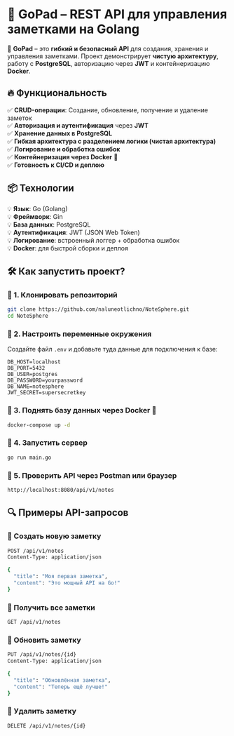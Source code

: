 # 🚀 **GoPad – REST API для управления заметками на Golang**  

📌 **GoPad** – это **гибкий и безопасный API** для создания, хранения и управления заметками. Проект демонстрирует **чистую архитектуру**, работу с **PostgreSQL**, авторизацию через **JWT** и контейнеризацию **Docker**.  

## 🔥 **Функциональность**  
✅ **CRUD-операции**: Создание, обновление, получение и удаление заметок  
✅ **Авторизация и аутентификация** через **JWT**  
✅ **Хранение данных в PostgreSQL**  
✅ **Гибкая архитектура с разделением логики (чистая архитектура)**  
✅ **Логирование и обработка ошибок**  
✅ **Контейнеризация через Docker** 🐳  
✅ **Готовность к CI/CD и деплою**  

## 📦 **Технологии**  
💡 **Язык**: Go (Golang)  
💡 **Фреймворк**: Gin  
💡 **База данных**: PostgreSQL  
💡 **Аутентификация**: JWT (JSON Web Token)  
💡 **Логирование**: встроенный логгер + обработка ошибок  
💡 **Docker**: для быстрой сборки и деплоя  

## 🛠 **Как запустить проект?**  

### **🔹 1. Клонировать репозиторий**  
```sh
git clone https://github.com/naluneotlichno/NoteSphere.git
cd NoteSphere
```

### **🔹 2. Настроить переменные окружения**  
Создайте файл `.env` и добавьте туда данные для подключения к базе:  
```
DB_HOST=localhost
DB_PORT=5432
DB_USER=postgres
DB_PASSWORD=yourpassword
DB_NAME=notesphere
JWT_SECRET=supersecretkey
```

### **🔹 3. Поднять базу данных через Docker** 🐳  
```sh
docker-compose up -d
```

### **🔹 4. Запустить сервер**  
```sh
go run main.go
```

### **🔹 5. Проверить API через Postman или браузер**  
```sh
http://localhost:8080/api/v1/notes
```

## 🔍 **Примеры API-запросов**  

### **📌 Создать новую заметку**  
```sh
POST /api/v1/notes
Content-Type: application/json

{
  "title": "Моя первая заметка",
  "content": "Это мощный API на Go!"
}
```

### **📌 Получить все заметки**  
```sh
GET /api/v1/notes
```

### **📌 Обновить заметку**  
```sh
PUT /api/v1/notes/{id}
Content-Type: application/json

{
  "title": "Обновлённая заметка",
  "content": "Теперь ещё лучше!"
}
```

### **📌 Удалить заметку**  
```sh
DELETE /api/v1/notes/{id}
```
